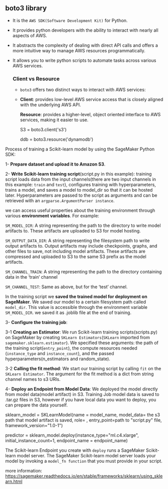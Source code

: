 ## boto3 library
* It is the `AWS SDK(Software Development Kit)` for Python.
* It provides python developers with the ability to interact with nearly all aspects of AWS.
* It abstracts the complexity of dealing with direct API calls and offers a more intuitive way to manage AWS resources programmatically.
* It allows you to write python scripts to automate tasks across various AWS services. 

  ### Client vs Resource
  - `boto3` offers two distinct ways to interact with AWS services:
    
  -  **Client**: provides low-level AWS service access that is closely aligned with the underlying AWS API.
    
     **Resource**: provides a higher-level, object oriented interface to AWS services, making it easier to use.
   
      S3 = boto3.client('s3')
      
      ddb = boto3.resource('dynamodb')  






Process of training a Scikit-learn model by using the SageMaker Python SDK:

1- **Prepare dataset and upload it to Amazon S3**.

2- **Write Scikit-learn training script**(script.py in this example):
training script loads data from the input channels(there are two input channels in this example: `train` and `test`), configures training with hyperparameters, trains a model, and saves a model to model_dir so that it can be hosted later. Hyperparameters are passed to the script as arguments and can be retrieved with an `argparse.ArgumentParser instance`.

we can access useful properties about the training environment through various **environment variables**. For example:

`SM_MODEL_DIR`: A string representing the path to the directory to write model artifacts to. These artifacts are uploaded to S3 for model hosting.

`SM_OUTPUT_DATA_DIR`: A string representing the filesystem path to write output artifacts to. Output artifacts may include checkpoints, graphs, and other files to save, not including model artifacts. These artifacts are compressed and uploaded to S3 to the same S3 prefix as the model artifacts.

`SM_CHANNEL_TRAIN`: A string representing the path to the directory containing data in the ‘train’ channel

`SM_CHANNEL_TEST`: Same as above, but for the ‘test’ channel.

In the training script we **saved the trained model for deployment on SageMaker**. We saved our model to a certain filesystem path called `model_dir`. This value is accessible through the environment variable `SM_MODEL_DIR`. we saved it as .joblib file at the end of training.  

3- **Configure the training job**:

3-1 **Creating an Estimator**: We run Scikit-learn training scripts(scripts.py) on SageMaker by creating `SKLearn Estimators`(`SKLearn` imported from `sagemaker.sklearn.estimator`). We specified these arguments: the path of the training script(`entry_point`), the compute resources needed (`instance_type` and `instance_count`), and the passed hyperparameters(n_estimators and random_state). 

3-2 **Calling the fit method**: We start our training script by calling `fit` on the `SKLearn Estimator`. The argument for the fit method is a dict from string channel names to s3 URIs.

4- **Deploy an Endpoint from Model Data**: We deployed the model directly from model data(model artifact) in S3. Training Job model data is saved to .tar.gz files in S3, however if you have local data you want to deploy, you can prepare the data yourself.

sklearn_model = SKLearnModel(name = model_name,
                             model_data= the s3 path that model artifact is saved,
                             role= ,
                             entry_point=path to "script.py" file,
                             framework_version="1.0-1")

predictor = sklearn_model.deploy(instance_type="ml.c4.xlarge", initial_instance_count=1, 
                                endpoint_name = endpoint_name)


The Scikit-learn Endpoint you create with `deploy` runs a SageMaker Scikit-learn model server. The SageMaker Scikit-learn model server loads your model by invoking a `model_fn function` that you must provide in your script. 

more information: https://sagemaker.readthedocs.io/en/stable/frameworks/sklearn/using_sklearn.html
